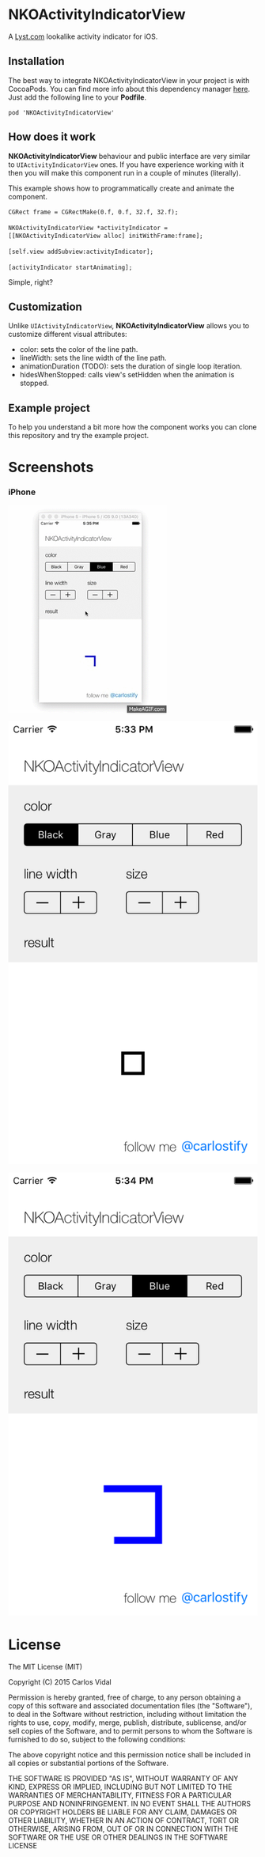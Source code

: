 # NKOActivityIndicatorView

A [Lyst.com](http://www.lyst.com) lookalike activity indicator for iOS.


## Installation

The best way to integrate NKOActivityIndicatorView in your project is with CocoaPods. You can find more info about this dependency manager [here](http://cocoapods.org). Just add the following line to your **Podfile**.

```
pod 'NKOActivityIndicatorView'
```

## How does it work

**NKOActivityIndicatorView** behaviour and public interface are very similar to `UIActivityIndicatorView` ones. If you have experience working with it then you will make this component run in a couple of minutes (literally).

This example shows how to programmatically create and animate the component.
```
CGRect frame = CGRectMake(0.f, 0.f, 32.f, 32.f);

NKOActivityIndicatorView *activityIndicator = [[NKOActivityIndicatorView alloc] initWithFrame:frame];

[self.view addSubview:activityIndicator];

[activityIndicator startAnimating];
```

Simple, right?

## Customization

Unlike `UIActivityIndicatorView`, **NKOActivityIndicatorView** allows you to customize different visual attributes:
- color: sets the color of the line path.
- lineWidth: sets the line width of the line path.
- animationDuration (TODO): sets the duration of single loop iteration.
- hidesWhenStopped: calls view's setHidden when the animation is stopped.

## Example project

To help you understand a bit more how the component works you can clone this repository and try the example project.

# Screenshots

### iPhone

![Animation](/Screenshots/3.gif)

![First screenshot](/Screenshots/1.png)

![Second screenshot](/Screenshots/2.png)

# License

The MIT License (MIT)

Copyright (C) 2015 Carlos Vidal

Permission is hereby granted, free of charge, to any person obtaining a copy of this software and associated
documentation files (the "Software"), to deal in the Software without restriction, including without
limitation the rights to use, copy, modify, merge, publish, distribute, sublicense, and/or sell copies of
the Software, and to permit persons to whom the Software is furnished to do so, subject to the following
conditions:

The above copyright notice and this permission notice shall be included in all copies or substantial
portions of the Software.

THE SOFTWARE IS PROVIDED "AS IS", WITHOUT WARRANTY OF ANY KIND, EXPRESS OR IMPLIED, INCLUDING BUT NOT
LIMITED TO THE WARRANTIES OF MERCHANTABILITY, FITNESS FOR A PARTICULAR PURPOSE AND NONINFRINGEMENT. IN NO
EVENT SHALL THE AUTHORS OR COPYRIGHT HOLDERS BE LIABLE FOR ANY CLAIM, DAMAGES OR OTHER LIABILITY, WHETHER IN
AN ACTION OF CONTRACT, TORT OR OTHERWISE, ARISING FROM, OUT OF OR IN CONNECTION WITH THE SOFTWARE OR THE USE
OR OTHER DEALINGS IN THE SOFTWARE LICENSE
